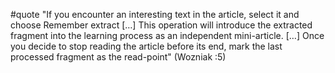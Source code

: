 #quote  "If you encounter an interesting text in the article, select it and choose Remember extract […] This operation will introduce the extracted fragment into the learning process as an independent mini-article. […] Once you decide to stop reading the article before its end, mark the last processed fragment as the read-point" (Wozniak :5)